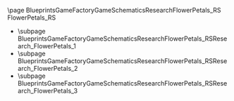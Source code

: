 \page BlueprintsGameFactoryGameSchematicsResearchFlowerPetals_RS FlowerPetals_RS
- \subpage BlueprintsGameFactoryGameSchematicsResearchFlowerPetals_RSResearch_FlowerPetals_1
- \subpage BlueprintsGameFactoryGameSchematicsResearchFlowerPetals_RSResearch_FlowerPetals_2
- \subpage BlueprintsGameFactoryGameSchematicsResearchFlowerPetals_RSResearch_FlowerPetals_3
